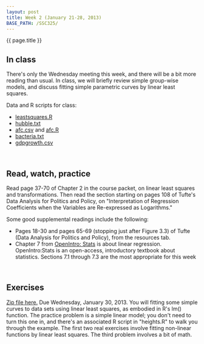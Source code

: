 ```yaml
---
layout: post
title: Week 2 (January 21-28, 2013)
BASE_PATH: /SSC325/
---
```

{{ page.title }}


In class
--------

There's only the Wednesday meeting this week, and there will be a bit more reading than usual.  In class, we will briefly review simple group-wise models, and discuss fitting simple parametric curves by linear least squares.

Data and R scripts for class: 
* [leastsquares.R](http://jgscott.github.com/SSC325/r/leastsquares.R)
* [hubble.txt](http://jgscott.github.com/SSC325/data/hubble.txt)
* [afc.csv](http://jgscott.github.com/SSC325/data/afc.csv) and [afc.R](http://jgscott.github.com/SSC325/r/afc.R)
* [bacteria.txt](http://jgscott.github.com/SSC325/data/bacteria.txt)
* [gdpgrowth.csv](http://jgscott.github.com/SSC325/data/gdpgrowth.csv)

<br>

Read, watch, practice
---------------------

Read page 37-70 of Chapter 2 in the course packet, on linear least squares and transformations.  Then read the section starting on pages 108 of Tufte's Data Analysis for Politics and Policy, on "Interpretation of Regression Coefficients when the Variables are Re-expressed as Logarithms."

Some good supplemental readings include the following:
* Pages 18-30 and pages 65-69 (stopping just after Figure 3.3) of Tufte (Data Analysis for Politics and Policy), from the resources tab.
* Chapter 7 from [OpenIntro: Stats](http://www.openintro.org/stat/) is about linear regression.  OpenIntro:Stats is an open-access, introductory textbook about statistics.  Sections 7.1 through 7.3 are the most appropriate for this week

<br>

Exercises
---------
[Zip file here.](http://jgscott.github.com/SSC325/exercises/exercises02-SSC325H.zip) Due Wednesday, January 30, 2013.  You will fitting some simple curves to data sets using linear least squares, as embodied in R's lm() function.  The practice problem is a simple linear model; you don't need to turn this one in, and there's an associated R script in "heights.R" to walk you through the example. The first two real exercises involve fitting non-linear functions by linear least squares.  The third problem involves a bit of math.